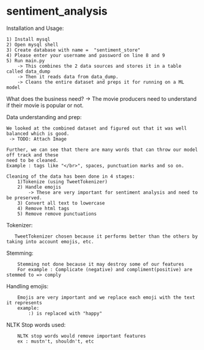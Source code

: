 # sentiment_analysis
Installation and Usage:

    1) Install mysql
    2) Open mysql shell
    3) Create database with name =  "sentiment_store"
    4) Please enter your username and password on line 8 and 9
    5) Run main.py
        -> This combines the 2 data sources and stores it in a table called data_dump
        -> Then it reads data from data_dump.
        -> Cleans the entire dataset and preps it for running on a ML model
        

What does the business need?
 -> The movie producers need to understand if their movie is popular or not.

Data understanding and prep:

    We looked at the combined dataset and figured out that it was well balanced which is good.
     -> TODO: Attach Image

    Further, we can see that there are many words that can throw our model off track and these
    need to be cleaned.
    Example : tags like "</br>", spaces, punctuation marks and so on.

    Cleaning of the data has been done in 4 stages:
        1)Tokenize (using TweetTokenizer)
        2) Handle emojis
            -> These are very important for sentiment analysis and need to be preserved.
        3) Convert all text to lowercase
        4) Remove html tags
        5) Remove remove punctuations


   Tokenizer:
   
       TweetTokenizer chosen because it performs better than the others by taking into account emojis, etc.

   Stemming:
   
        Stemming not done because it may destroy some of our features
        For example : Complicate (negative) and compliment(positive) are stemmed to => comply
        

   Handling emojis:
   
        Emojis are very important and we replace each emoji with the text it represents
        example:
            :) is replaced with "happy"

   NLTK Stop words used:
   
        NLTK stop words would remove important features
        ex : mustn't, shouldn't, etc


